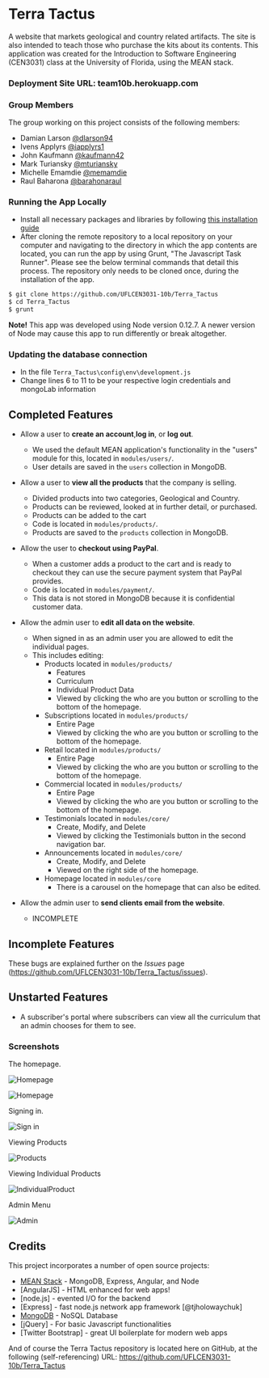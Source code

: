 # Terra Tactus
A website that markets geological and country related artifacts. The site is also intended to teach those who purchase the kits about its contents.
This application was created for the Introduction to Software Engineering (CEN3031) class at the University of Florida, using the MEAN stack.

### Deployment Site URL: team10b.herokuapp.com

### Group Members
The group working on this project consists of the following members:
- Damian Larson [@dlarson94](https://github.com/dlarson94)
- Ivens Applyrs [@iapplyrs1](https://github.com/iapplyrs1)
- John Kaufmann [@kaufmann42](https://github.com/kaufmann42)
- Mark Turiansky [@mturiansky](https://github.com/mturiansky)
- Michelle Emamdie [@memamdie](https://github.com/memamdie)
- Raul Baharona [@barahonaraul](https://github.com/barahonaraul)

### Running the App Locally
- Install all necessary packages and libraries by following [this installation guide](https://docs.google.com/document/d/1B7aqptx0jsWHLqm7W9BT1oKHYNCKkvwtjjUtsj6C-ks/edit?pli=1)
- After cloning the remote repository to a local repository on your computer and navigating to the directory in which the app contents are located, you can run the app by using Grunt, "The Javascript Task Runner". Please see the below terminal commands that detail this process. The repository only needs to be cloned once, during the installation of the app.

```sh
$ git clone https://github.com/UFLCEN3031-10b/Terra_Tactus
$ cd Terra_Tactus
$ grunt

```

**Note!** This app was developed using Node version 0.12.7. A newer version of Node may cause this app to run differently or break altogether.

### Updating the database connection
- In the file `Terra_Tactus\config\env\development.js`
- Change lines 6 to 11 to be your respective login credentials and mongoLab information

## Completed Features
- Allow a user to **create an account**,**log in**, or **log out**.
    - We used the default MEAN application's functionality in the "users" module for this, located in `modules/users/`.
    - User details are saved in the `users` collection in MongoDB.


- Allow a user to **view all the products** that the company is selling.
    - Divided products into two categories, Geological and Country.
    - Products can be reviewed, looked at in further detail, or purchased.
    - Products can be added to the cart
    - Code is located in `modules/products/`.
    - Products are saved to the `products` collection in MongoDB.


- Allow the user to **checkout using PayPal**.
	- When a customer adds a product to the cart and is ready to checkout they can use the secure payment system that PayPal provides.
	- Code is located in `modules/payment/`.
	- This data is not stored in MongoDB because it is confidential customer data.


- Allow the admin user to **edit all data on the website**.
    - When signed in as an admin user you are allowed to edit the individual pages.
    - This includes editing:
        - Products located in `modules/products/`
            - Features
            - Curriculum
            - Individual Product Data
            -  Viewed by clicking the who are you button or scrolling to the bottom of the homepage.
        - Subscriptions located in `modules/products/`
            - Entire Page
            -  Viewed by clicking the who are you button or scrolling to the bottom of the homepage.
        - Retail located in `modules/products/`
            - Entire Page
            - Viewed by clicking the who are you button or scrolling to the bottom of the homepage.
        - Commercial located in `modules/products/`
            -  Entire Page
            -  Viewed by clicking the who are you button or scrolling to the bottom of the homepage.
        - Testimonials located in `modules/core/`
            - Create, Modify, and Delete
            - Viewed by clicking the Testimonials button in the second navigation bar.
        - Announcements located in `modules/core/`
            -  Create, Modify, and Delete
            -  Viewed on the right side of the homepage.
        - Homepage located in `modules/core`
            - There is a carousel on the homepage that can also be edited.
- Allow the admin user to **send clients email from the website**.
    - INCOMPLETE


## Incomplete Features

These bugs are explained further on the *Issues* page (https://github.com/UFLCEN3031-10b/Terra_Tactus/issues).

## Unstarted Features

- A subscriber's portal where subscribers can view all the curriculum that an admin chooses for them to see. 

### Screenshots
The homepage.

![Homepage](modules/core/client/img/screenshots/home.png)


![Homepage](modules/core/client/img/screenshots/home2.png)

Signing in.

![Sign in](modules/core/client/img/screenshots/signIn.png)

Viewing Products

![Products](modules/core/client/img/screenshots/prod.png)

Viewing Individual Products

![IndividualProduct](modules/core/client/img/screenshots/individualProd.png)

Admin Menu

![Admin](modules/core/client/img/screenshots/admin.png)

## Credits

This project incorporates a number of open source projects:

* [MEAN Stack](http://mean.io/#!/) - MongoDB, Express, Angular, and Node
* [AngularJS] - HTML enhanced for web apps!
* [node.js] - evented I/O for the backend
* [Express] - fast node.js network app framework [@tjholowaychuk]
* [MongoDB](https://www.mongodb.org/) - NoSQL Database
* [jQuery] - For basic Javascript functionalities
* [Twitter Bootstrap] - great UI boilerplate for modern web apps

And of course the Terra Tactus repository is located here on GitHub, at the following (self-referencing) URL: https://github.com/UFLCEN3031-10b/Terra_Tactus
